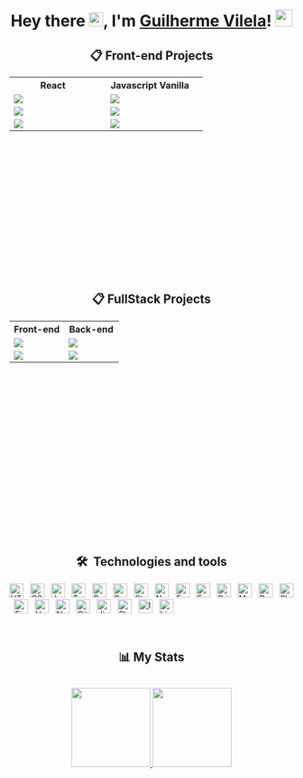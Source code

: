 
<h1 align="center">Hey there <img src="https://media.giphy.com/media/hvRJCLFzcasrR4ia7z/giphy.gif" width="25px">, I'm <a href="https://guilherme-vilela.vercel.app/" target="_blank">Guilherme Vilela</a>! <img src="https://emojis.slackmojis.com/emojis/images/1531849430/4246/blob-sunglasses.gif?1531849430" width="30px"/></h1> 


<div align="center">
 
 ## 📋 Front-end Projects

<table height="350px">
  <tbody >
    <tr>
      <th align="center" width="50%"> React <img src="https://user-images.githubusercontent.com/109693663/207225133-2a594a5a-56da-4b0c-91d8-8ad74eeacaab.png" width="13px"></th>
      <th align="center" width="50%">Javascript Vanilla <img src="https://user-images.githubusercontent.com/109693663/207225942-d775c6d2-1830-4054-b9d3-27ffdb9977dc.png" width="12px"></th>
    </tr>
   <tr>
         <td>
           <a href="https://github.com/guilhiz/TrackIt"><img src="https://github-readme-stats.vercel.app/api/pin/?username=guilhiz&repo=TrackIt&title_color=7A7ADB&icon_color=2234AE&text_color=D3D3D3&bg_color=0,000000,130F40"></a>
         </td>
         <td>
            <a href="https://github.com/guilhiz/Bate-Papo-UOL"><img src="https://github-readme-stats.vercel.app/api/pin/?username=guilhiz&repo=Bate-Papo-UOL&title_color=7A7ADB&icon_color=2234AE&text_color=D3D3D3&bg_color=0,000000,130F40"></a>
         </td>
   </tr>
    <tr>
         <td>
           <a href="https://github.com/guilhiz/CineFlex"><img src="https://github-readme-stats.vercel.app/api/pin/?username=guilhiz&repo=CineFlex&title_color=7A7ADB&icon_color=2234AE&text_color=D3D3D3&bg_color=0,000000,130F40"></a>
         </td>
         <td>
            <a href="https://github.com/guilhiz/Parrot-Card-Game"><img src="https://github-readme-stats.vercel.app/api/pin/?username=guilhiz&repo=Parrot-Card-Game&title_color=7A7ADB&icon_color=2234AE&text_color=D3D3D3&bg_color=0,000000,130F40"></a>
         </td>
   </tr>
   <tr>
         <td>
           <a href="https://github.com/guilhiz/GitHub-Timeline"><img src="https://github-readme-stats.vercel.app/api/pin/?username=guilhiz&repo=GitHub-Timeline&title_color=7A7ADB&icon_color=2234AE&text_color=D3D3D3&bg_color=0,000000,130F40"></a>
         </td>
         <td>
             <a href="https://github.com/guilhiz/Driven-Eats"><img src="https://github-readme-stats.vercel.app/api/pin/?username=guilhiz&repo=Driven-Eats&title_color=7A7ADB&icon_color=2234AE&text_color=D3D3D3&bg_color=0,000000,130F40"></a>
         </td>
    </tr>
  </tbody>
</table>

 ## 📋 FullStack Projects
 <table height="350px">
  <tbody >
    <tr>
      <th align="center" width="50%"> Front-end </th>
      <th align="center" width="50%">Back-end </th>
    </tr>
   <tr>
         <td>
           <a href="https://github.com/guilhiz/My-Wallet"><img src="https://github-readme-stats.vercel.app/api/pin/?username=guilhiz&repo=My-Wallet&title_color=7A7ADB&icon_color=2234AE&text_color=D3D3D3&bg_color=0,000000,130F40"></a>
         </td>
         <td>
            <a href="https://github.com/guilhiz/API-My-Wallet"><img src="https://github-readme-stats.vercel.app/api/pin/?username=guilhiz&repo=API-My-Wallet&title_color=7A7ADB&icon_color=2234AE&text_color=D3D3D3&bg_color=0,000000,130F40"></a>
         </td>
   </tr>
    <tr>
         <td>
           <a href="https://github.com/guilhiz/Lake-Shore"><img src="https://github-readme-stats.vercel.app/api/pin/?username=guilhiz&repo=Lake-Shore&title_color=7A7ADB&icon_color=2234AE&text_color=D3D3D3&bg_color=0,000000,130F40"></a>
         </td>
         <td>
            <a href="https://github.com/guilhiz/API-Lake-Shore"><img src="https://github-readme-stats.vercel.app/api/pin/?username=guilhiz&repo=API-Lake-Shore&title_color=7A7ADB&icon_color=2234AE&text_color=D3D3D3&bg_color=0,000000,130F40"></a>
         </td>
   </tr>
  </tbody>
 </table>
</div>
&nbsp;
  <div align="center">
 
  ## 🛠  Technologies and tools
 
 </div>
 
        
[<img src="https://img.shields.io/badge/HTML5-130F40?logo=html5&logoColor=E34F26" alt="HTML5 logo" title="HTML5" height="25" />][tech_tools_anchor]
&nbsp;
[<img src="https://img.shields.io/badge/CSS3-130F40?logo=css3&logoColor=1572B6" alt="CSS3 logo" title="CSS3" height="25" />][tech_tools_anchor]
&nbsp;
[<img src="https://img.shields.io/badge/JavaScript-130F40?logo=javascript&logoColor=F7DF1E" alt="JavaScript logo" title="JavaScript" height="25" />][tech_tools_anchor]
&nbsp;
[<img src="https://img.shields.io/badge/TypeScript-130F40?logo=typescript&logoColor=3178C6" alt="TypeScript logo" title="TypeScript" height="25" />][tech_tools_anchor]
&nbsp;
[<img src="https://img.shields.io/badge/React-130F40?logo=react&logoColor=61DAFB" alt="React logo" title="React" height="25" />][tech_tools_anchor]
&nbsp;
[<img src="https://img.shields.io/badge/Vite-130F40?logo=vite&logoColor=B73BFE" alt="React logo" title="React" height="25" />][tech_tools_anchor]
&nbsp;
[<img src="https://img.shields.io/badge/Styled--Components-130F40?logo=styled-components&logoColor=DB7093" alt="Styled-component logo" title="Styled-component" height="25" />][tech_tools_anchor]
&nbsp;
[<img src="https://img.shields.io/badge/Node.js-130F40?logo=node.js&logoColor=339933" alt="Node.js logo" title="Node.js" height="25" />][tech_tools_anchor] &nbsp;
[<img src="https://img.shields.io/badge/Express-130F40?&logo=express&logoColor=000000" alt="Express logo" title="Express" height="25" />][tech_tools_anchor]
&nbsp;
[<img src="https://img.shields.io/badge/JWT-130F40?logo=JSON%20web%20tokens&logoColor=00000" alt="Express logo" title="Express" height="25" />][tech_tools_anchor]
&nbsp;
[<img src="https://img.shields.io/badge/Prisma-130F40?&logo=Prisma&logoColor=3982CE" alt="Prisma logo" title="prisma" height="25" />][tech_tools_anchor]
&nbsp;
[<img src="https://img.shields.io/badge/MongoDB-130F40?logo=mongodb&logoColor=47A248" alt="MongoDB logo" title="MongoDB" height="25" />][tech_tools_anchor]
&nbsp;
[<img src="https://img.shields.io/badge/PostgreSQL-130F40?logo=postgresql&logoColor=316192" alt="Postgres logo" title="postgres" height="25" />][tech_tools_anchor]
&nbsp;
[<img src="https://img.shields.io/badge/Insomnia-130F40?logo=Insomnia&logoColor=5849be" alt="Slack logo" title="slack" height="25" />][tech_tools_anchor]
&nbsp;
[<img src="https://img.shields.io/badge/Figma-130F40?logo=figma&logoColor=F24E1E" alt="Figma logo" title="figma" height="25" />][tech_tools_anchor]
&nbsp;
[<img src="https://img.shields.io/badge/Vercel-130F40?&logo=vercel&logoColor=ffffff" alt="Vercel logo" title="Vercel" height="25" />][tech_tools_anchor]
&nbsp;
[<img src="https://img.shields.io/badge/Netlify-130F40?logo=netlify&logoColor=4285F4" alt="Netlify logo" title="Netlify" height="25" />][tech_tools_anchor]
&nbsp;
[<img src="https://img.shields.io/badge/git-130F40?logo=git&logoColor=F05032" alt="Git logo" title="git" height="25" />][tech_tools_anchor]
&nbsp;
[<img src="https://img.shields.io/badge/Jira-130F40?style=&logo=Jira&logoColor=0052CC" alt="Jira logo" title="jira" height="25" />][tech_tools_anchor]
&nbsp;
[<img src="https://img.shields.io/badge/Slack-130F40?&logo=slack&logoColor=4A154B" alt="Slack logo" title="slack" height="25" />][tech_tools_anchor]
&nbsp;
[<img src="https://img.shields.io/badge/Trello-130F40?&logo=trello&logoColor=0052CC" alt="Insomnia logo" title="insomnia" height="25" />][tech_tools_anchor]
&nbsp;
[<img src="https://img.shields.io/badge/Linux-130F40?logo=linux&logoColor=black" alt="Linux logo" title="Linux" height="25" />][tech_tools_anchor]


&nbsp;

<div align="center">
 
## 📊 My Stats
 
 </div>
&nbsp;
<div align="center">
  <a href="https://github.com/guilhiz">
  <img height="140vh" src="https://github-readme-stats.vercel.app/api?username=guilhiz&include_all_commits=true&count_private=true&show_icons=true&line_height=20&title_color=7A7ADB&icon_color=2234AE&text_color=D3D3D3&bg_color=0,000000,130F40" alt="">
  <img height="140vh"src="https://github-readme-stats.vercel.app/api/top-langs?username=guilhiz&layout=compact&show_icons=true&line_height=10&title_color=7A7ADB&icon_color=2234AE&text_color=D3D3D3&bg_color=0,000000,130F40" alt=""/>
</div>

    
[tech_tools_anchor]: #bonjour--
